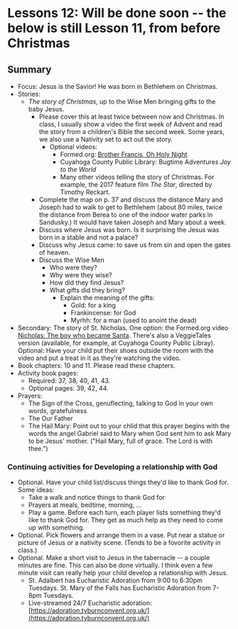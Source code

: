 # Lessons 12: Will be done soon -- the below is still Lesson 11, from before Christmas
## Summary
- Focus: Jesus is the Savior!  He was born in Bethlehem on Christmas.  
- Stories: 
  - *The story of Christmas*, up to the Wise Men bringing gifts to the baby Jesus.
    - Please cover this at least twice between now and Christmas.  In class, I usually show a video the first week of Advent and read the story from a children's Bible the second week.  Some years, we also use a Nativity set to act out the story. 
        - Optional videos: 
           - Formed.org: [Brother Francis, Oh Holy Night](https://watch.formed.org/brother-francis-1/season:1/videos/o-holy-night-the-king-is-born-what-christmas-is-about)
           - Cuyahoga County Public Library: Bugtime Adventures *Joy to the World*
           - Many other videos telling the story of Christmas.  For example, the 2017 feature film *The Star*, directed by Timothy Reckart.
     - Complete the map on p. 37 and discuss the distance Mary and Joseph had to walk to get to Bethlehem (about 80 miles, twice the distance from Berea to one of the indoor water parks in Sandusky.)  It would have taken Joseph and Mary about a week.
     - Discuss where Jesus was born.  Is it surprising the Jesus was born in a stable and not a palace?
     - Discuss why Jesus came: to save us from sin and open the gates of heaven.
     - Discuss the Wise Men
         - Who were they?
         - Why were they wise?
         - How did they find Jesus?
         - What gifts did they bring?
            - Explain the meaning of the gifts:
                - Gold: for a king
                - Frankincense: for God
                - Myrhh: for a man (used to anoint the dead)
- Secondary: The story of St. Nicholas.  One option: the Formed.org video [Nicholas: The boy who became Santa](https://watch.formed.org/videos/nicholas-the-boy-who-became-santa).  There's also a VeggieTales version (available, for example, at Cuyahoga County Public Libray).  Optional: Have your child put their shoes outside the room with the video and put a treat in it as they're watching the video.
- Book chapters: 10 and 11.  Please read these chapters.
- Activity book pages: 
  - Required: 37, 38, 40, 41, 43. 
  - Optional pages: 39, 42, 44.  
- Prayers:
  - The Sign of the Cross, genuflecting, talking to God in your own words, gratefulness
  - The Our Father
  - The Hail Mary: Point out to your chlid that this prayer begins with the words the angel Gabriel said to Mary when God sent him to ask Mary to be Jesus' mother. ("Hail Mary, full of grace.  The Lord is with thee.")  
  
  
### <a name="ContinuingActivities"> Continuing activities for Developing a relationship with God </a>
- Optional. Have your child list/discuss things they'd like to thank God for.  Some ideas:
    - Take a walk and notice things to thank God for
    - Prayers at meals, bedtime, morning, ...
    - Play a game.  Before each turn, each player lists something they'd like to thank God for.  They get as much help as they need to come up with something.
 - Optional. Pick flowers and arrange them in a vase.  Put near a statue or picture of Jesus or a nativity scene.  (Tends to be a fovorite activity in class.)
 - Optional. Make a short visit to Jesus in the tabernacle -- a couple minutes are fine.  This can also be done virtually.  I think even a few minute visit can really help your child develop a relationship with Jesus.  
    - St. Adalbert has Eucharistic Adoration from 9:00 to 6:30pm Tuesdays.  St. Mary of the Falls has Eucharistic Adoration from 7-8pm Tuesdays.  
    - Live-streamed 24/7 Eucharistic adoration: [https://adoration.tyburnconvent.org.uk/](https://adoration.tyburnconvent.org.uk/)



